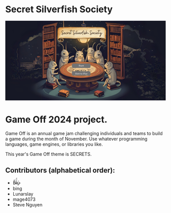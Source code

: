 # Secret Silverfish Society 

![](https://github.com/MageWang/GameOff2024/blob/main/Assets/Images/menu.png?raw=true)

# Game Off 2024 project.

Game Off is an annual game jam challenging individuals and teams to build a game during the month of November. Use whatever programming languages, game engines, or libraries you like. 

This year's Game Off theme is SECRETS.

## Contributors (alphabetical order):

- B̴̃̇l̶̀̈́u̵̙͗
- bing
- Lunarslay
- mage4073
- Steve Nguyen
